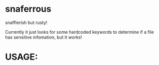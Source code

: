 # snaferrous
snafflerish but rusty!

Currently it just looks for some hardcoded keywords to determine if a file has sensitive infomation, but it works!

# USAGE:

